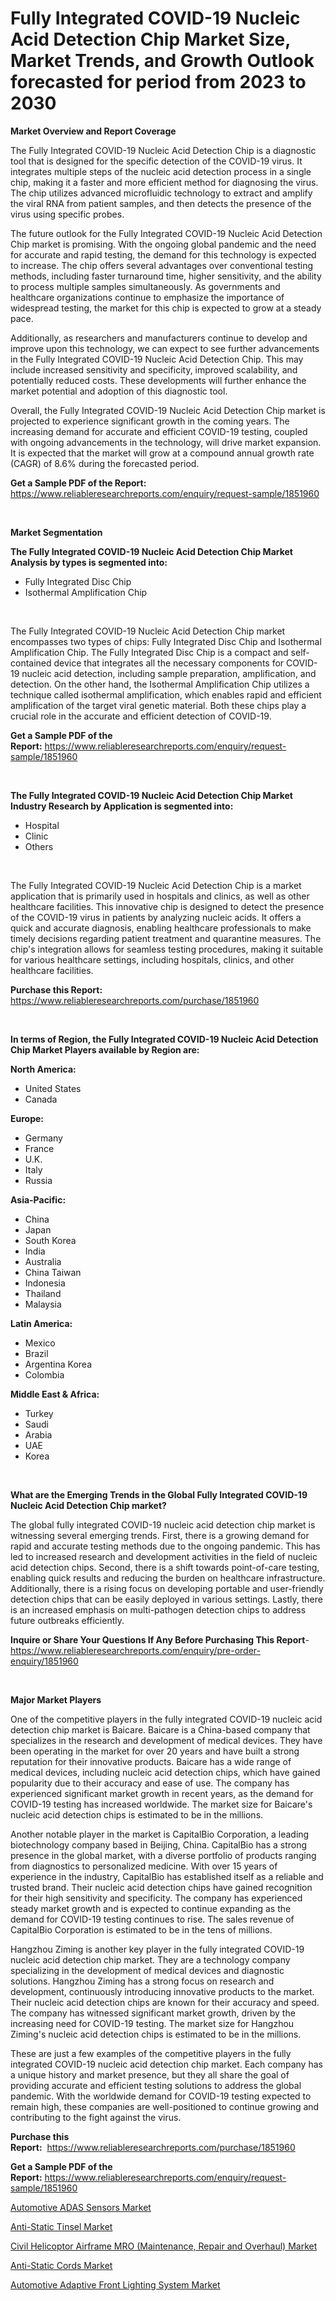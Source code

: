 <p><h1>Fully Integrated COVID-19 Nucleic Acid Detection Chip Market Size, Market Trends, and Growth Outlook forecasted for period from 2023 to 2030</h1></p><p><strong>Market Overview and Report Coverage</strong></p>
<p><p>The Fully Integrated COVID-19 Nucleic Acid Detection Chip is a diagnostic tool that is designed for the specific detection of the COVID-19 virus. It integrates multiple steps of the nucleic acid detection process in a single chip, making it a faster and more efficient method for diagnosing the virus. The chip utilizes advanced microfluidic technology to extract and amplify the viral RNA from patient samples, and then detects the presence of the virus using specific probes.</p><p>The future outlook for the Fully Integrated COVID-19 Nucleic Acid Detection Chip market is promising. With the ongoing global pandemic and the need for accurate and rapid testing, the demand for this technology is expected to increase. The chip offers several advantages over conventional testing methods, including faster turnaround time, higher sensitivity, and the ability to process multiple samples simultaneously. As governments and healthcare organizations continue to emphasize the importance of widespread testing, the market for this chip is expected to grow at a steady pace.</p><p>Additionally, as researchers and manufacturers continue to develop and improve upon this technology, we can expect to see further advancements in the Fully Integrated COVID-19 Nucleic Acid Detection Chip. This may include increased sensitivity and specificity, improved scalability, and potentially reduced costs. These developments will further enhance the market potential and adoption of this diagnostic tool.</p><p>Overall, the Fully Integrated COVID-19 Nucleic Acid Detection Chip market is projected to experience significant growth in the coming years. The increasing demand for accurate and efficient COVID-19 testing, coupled with ongoing advancements in the technology, will drive market expansion. It is expected that the market will grow at a compound annual growth rate (CAGR) of 8.6% during the forecasted period.</p></p>
<p><strong>Get a Sample PDF of the Report:</strong> <a href="https://www.reliableresearchreports.com/enquiry/request-sample/1851960">https://www.reliableresearchreports.com/enquiry/request-sample/1851960</a></p>
<p>&nbsp;</p>
<p><strong>Market Segmentation</strong></p>
<p><strong>The Fully Integrated COVID-19 Nucleic Acid Detection Chip Market Analysis by types is segmented into:</strong></p>
<p><ul><li>Fully Integrated Disc Chip</li><li>Isothermal Amplification Chip</li></ul></p>
<p>&nbsp;</p>
<p><p>The Fully Integrated COVID-19 Nucleic Acid Detection Chip market encompasses two types of chips: Fully Integrated Disc Chip and Isothermal Amplification Chip. The Fully Integrated Disc Chip is a compact and self-contained device that integrates all the necessary components for COVID-19 nucleic acid detection, including sample preparation, amplification, and detection. On the other hand, the Isothermal Amplification Chip utilizes a technique called isothermal amplification, which enables rapid and efficient amplification of the target viral genetic material. Both these chips play a crucial role in the accurate and efficient detection of COVID-19.</p></p>
<p><strong>Get a Sample PDF of the Report:</strong>&nbsp;<a href="https://www.reliableresearchreports.com/enquiry/request-sample/1851960">https://www.reliableresearchreports.com/enquiry/request-sample/1851960</a></p>
<p>&nbsp;</p>
<p><strong>The Fully Integrated COVID-19 Nucleic Acid Detection Chip Market Industry Research by Application is segmented into:</strong></p>
<p><ul><li>Hospital</li><li>Clinic</li><li>Others</li></ul></p>
<p>&nbsp;</p>
<p><p>The Fully Integrated COVID-19 Nucleic Acid Detection Chip is a market application that is primarily used in hospitals and clinics, as well as other healthcare facilities. This innovative chip is designed to detect the presence of the COVID-19 virus in patients by analyzing nucleic acids. It offers a quick and accurate diagnosis, enabling healthcare professionals to make timely decisions regarding patient treatment and quarantine measures. The chip's integration allows for seamless testing procedures, making it suitable for various healthcare settings, including hospitals, clinics, and other healthcare facilities.</p></p>
<p><strong>Purchase this Report:</strong>&nbsp; <a href="https://www.reliableresearchreports.com/purchase/1851960">https://www.reliableresearchreports.com/purchase/1851960</a></p>
<p>&nbsp;</p>
<p><strong>In terms of Region, the Fully Integrated COVID-19 Nucleic Acid Detection Chip Market Players available by Region are:</strong></p>
<p>
    <p> <strong> North America: </strong>
        <ul>
            <li>United States</li>
            <li>Canada</li>
        </ul>
        </p> 
    <p> <strong> Europe: </strong>
        <ul>
            <li>Germany</li>
            <li>France</li>
            <li>U.K.</li>
            <li>Italy</li>
            <li>Russia</li>
        </ul>
        </p> 
    <p> <strong> Asia-Pacific: </strong>
        <ul>
            <li>China</li>
            <li>Japan</li>
            <li>South Korea</li>
            <li>India</li>
            <li>Australia</li>
            <li>China Taiwan</li>
            <li>Indonesia</li>
            <li>Thailand</li>
            <li>Malaysia</li>
        </ul>
        </p> 
    <p> <strong> Latin America: </strong>
        <ul>
            <li>Mexico</li>
            <li>Brazil</li>
            <li>Argentina Korea</li>
            <li>Colombia</li>
        </ul>
        </p> 
    <p> <strong> Middle East & Africa: </strong>
        <ul>
            <li>Turkey</li>
            <li>Saudi</li>
            <li>Arabia</li>
            <li>UAE</li>
            <li>Korea</li>
        </ul>
    </p>
    </p>
<p>&nbsp;</p>
<p><strong>What are the Emerging Trends in the Global Fully Integrated COVID-19 Nucleic Acid Detection Chip market?</strong></p>
<p><p>The global fully integrated COVID-19 nucleic acid detection chip market is witnessing several emerging trends. First, there is a growing demand for rapid and accurate testing methods due to the ongoing pandemic. This has led to increased research and development activities in the field of nucleic acid detection chips. Second, there is a shift towards point-of-care testing, enabling quick results and reducing the burden on healthcare infrastructure. Additionally, there is a rising focus on developing portable and user-friendly detection chips that can be easily deployed in various settings. Lastly, there is an increased emphasis on multi-pathogen detection chips to address future outbreaks efficiently.</p></p>
<p><strong>Inquire or Share Your Questions If Any Before Purchasing This Report</strong>- <a href="https://www.reliableresearchreports.com/enquiry/pre-order-enquiry/1851960">https://www.reliableresearchreports.com/enquiry/pre-order-enquiry/1851960</a></p>
<p>&nbsp;</p>
<p><strong>Major Market Players</strong></p>
<p><p>One of the competitive players in the fully integrated COVID-19 nucleic acid detection chip market is Baicare. Baicare is a China-based company that specializes in the research and development of medical devices. They have been operating in the market for over 20 years and have built a strong reputation for their innovative products. Baicare has a wide range of medical devices, including nucleic acid detection chips, which have gained popularity due to their accuracy and ease of use. The company has experienced significant market growth in recent years, as the demand for COVID-19 testing has increased worldwide. The market size for Baicare's nucleic acid detection chips is estimated to be in the millions.</p><p>Another notable player in the market is CapitalBio Corporation, a leading biotechnology company based in Beijing, China. CapitalBio has a strong presence in the global market, with a diverse portfolio of products ranging from diagnostics to personalized medicine. With over 15 years of experience in the industry, CapitalBio has established itself as a reliable and trusted brand. Their nucleic acid detection chips have gained recognition for their high sensitivity and specificity. The company has experienced steady market growth and is expected to continue expanding as the demand for COVID-19 testing continues to rise. The sales revenue of CapitalBio Corporation is estimated to be in the tens of millions.</p><p>Hangzhou Ziming is another key player in the fully integrated COVID-19 nucleic acid detection chip market. They are a technology company specializing in the development of medical devices and diagnostic solutions. Hangzhou Ziming has a strong focus on research and development, continuously introducing innovative products to the market. Their nucleic acid detection chips are known for their accuracy and speed. The company has witnessed significant market growth, driven by the increasing need for COVID-19 testing. The market size for Hangzhou Ziming's nucleic acid detection chips is estimated to be in the millions.</p><p>These are just a few examples of the competitive players in the fully integrated COVID-19 nucleic acid detection chip market. Each company has a unique history and market presence, but they all share the goal of providing accurate and efficient testing solutions to address the global pandemic. With the worldwide demand for COVID-19 testing expected to remain high, these companies are well-positioned to continue growing and contributing to the fight against the virus.</p></p>
<p><strong>Purchase this Report:</strong>&nbsp;&nbsp;<a href="https://www.reliableresearchreports.com/purchase/1851960">https://www.reliableresearchreports.com/purchase/1851960</a></p>
<p></p>
<p><strong>Get a Sample PDF of the Report:</strong>&nbsp;<a href="https://www.reliableresearchreports.com/enquiry/request-sample/1851960">https://www.reliableresearchreports.com/enquiry/request-sample/1851960</a></p>
<p><p><a href="https://www.linkedin.com/pulse/automotive-adas-sensors-market-research-report-provides-sj07f/">Automotive ADAS Sensors Market</a></p><p><a href="https://medium.com/@gussiehauck/anti-static-tinsel-market-share-evolution-and-market-growth-trends-2023-2030-720403f1452c">Anti-Static Tinsel Market</a></p><p><a href="https://github.com/NorbertYates/Market-Research-Report-List-2/blob/main/civil-helicoptor-airframe-mro-maintenance-repair-and-overhaul-market.md">Civil Helicoptor Airframe MRO (Maintenance, Repair and Overhaul) Market</a></p><p><a href="https://medium.com/@odellernser/anti-static-cords-market-trends-and-market-analysis-forecasted-for-period-2023-2030-a43f5f66ee68">Anti-Static Cords Market</a></p><p><a href="https://www.linkedin.com/pulse/automotive-adaptive-front-lighting-system-market-size-share-egsbf/">Automotive Adaptive Front Lighting System Market</a></p></p>